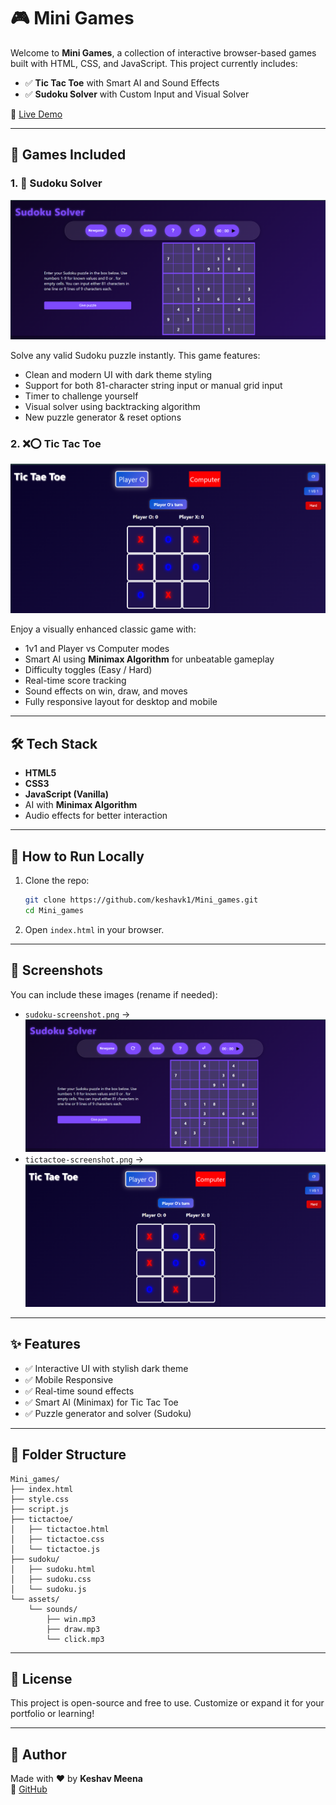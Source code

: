 
# 🎮 Mini Games

Welcome to **Mini Games**, a collection of interactive browser-based games built with HTML, CSS, and JavaScript. This project currently includes:

- ✅ **Tic Tac Toe** with Smart AI and Sound Effects  
- ✅ **Sudoku Solver** with Custom Input and Visual Solver

🔗 [Live Demo](https://keshavk1.github.io/Mini_games/)

---

## 📌 Games Included
### 1. 🧠 Sudoku Solver

![Sudoku Screenshot](./Sudoku/screenshot.png)


Solve any valid Sudoku puzzle instantly. This game features:
- Clean and modern UI with dark theme styling
- Support for both 81-character string input or manual grid input
- Timer to challenge yourself
- Visual solver using backtracking algorithm
- New puzzle generator & reset options

### 2. ❌⭕ Tic Tac Toe

![Tic Tac Toe Screenshot](./Tic_Tae_Toe/screenshot.png)


Enjoy a visually enhanced classic game with:
- 1v1 and Player vs Computer modes
- Smart AI using **Minimax Algorithm** for unbeatable gameplay
- Difficulty toggles (Easy / Hard)
- Real-time score tracking
- Sound effects on win, draw, and moves
- Fully responsive layout for desktop and mobile

---

## 🛠️ Tech Stack

- **HTML5**
- **CSS3**
- **JavaScript (Vanilla)**
- AI with **Minimax Algorithm**
- Audio effects for better interaction

---

## 🚀 How to Run Locally

1. Clone the repo:
   ```bash
   git clone https://github.com/keshavk1/Mini_games.git
   cd Mini_games
   ```

2. Open `index.html` in your browser.

---

## 📸 Screenshots

You can include these images (rename if needed):
- `sudoku-screenshot.png` → ![Sudoku Screenshot](./Sudoku/screenshot.png)
- `tictactoe-screenshot.png` → ![Tic Tac Toe Screenshot](./Tic_tae_Toe/screenshot.png)

---

## ✨ Features

- ✅ Interactive UI with stylish dark theme
- ✅ Mobile Responsive
- ✅ Real-time sound effects
- ✅ Smart AI (Minimax) for Tic Tac Toe
- ✅ Puzzle generator and solver (Sudoku)

---

## 📁 Folder Structure

```
Mini_games/
├── index.html
├── style.css
├── script.js
├── tictactoe/
│   ├── tictactoe.html
│   ├── tictactoe.css
│   └── tictactoe.js
├── sudoku/
│   ├── sudoku.html
│   ├── sudoku.css
│   └── sudoku.js
└── assets/
    └── sounds/
        ├── win.mp3
        ├── draw.mp3
        └── click.mp3
```

---

## 📜 License

This project is open-source and free to use. Customize or expand it for your portfolio or learning!

---

## 🙌 Author

Made with ❤️ by **Keshav Meena**  
🔗 [GitHub](https://github.com/keshavk1)
